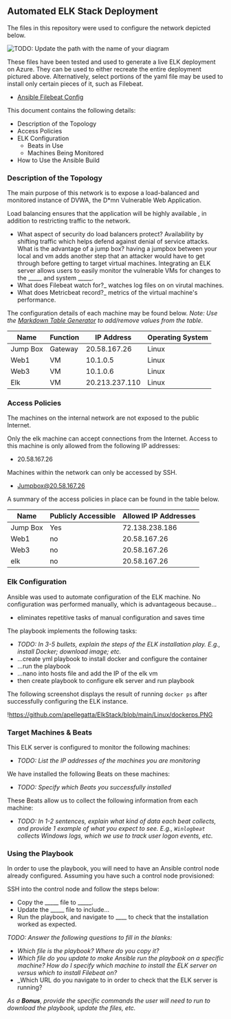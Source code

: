 ## Automated ELK Stack Deployment

The files in this repository were used to configure the network depicted below.

![TODO: Update the path with the name of your diagram](Images/diagram_filename.png)

These files have been tested and used to generate a live ELK deployment on Azure. They can be used to either recreate the entire deployment pictured above. Alternatively, select portions of the yaml file may be used to install only certain pieces of it, such as Filebeat.
  
  - [Ansible Filebeat Config](https://github.com/apellegatta/ElkStack/blob/main/Ansible/ansible/filebeat-config.yml)

This document contains the following details:
- Description of the Topology
- Access Policies
- ELK Configuration
  - Beats in Use
  - Machines Being Monitored
- How to Use the Ansible Build

### Description of the Topology

The main purpose of this network is to expose a load-balanced and monitored instance of DVWA, the D*mn Vulnerable Web Application.

Load balancing ensures that the application will be highly available , in addition to restricting traffic to the network.
- What aspect of security do load balancers protect? Availability by shifting traffic which helps defend against denial of service attacks.  What is the advantage of a jump box? having a jumpbox between your local and vm adds another step that an attacker would have to get through before getting to target virtual machines.
Integrating an ELK server allows users to easily monitor the vulnerable VMs for changes to the _____ and system _____.
- What does Filebeat watch for?_ watches log files on on virutal machines. 
- What does Metricbeat record?_  metrics of the virtual machine's performance.

The configuration details of each machine may be found below.
_Note: Use the [Markdown Table Generator](http://www.tablesgenerator.com/markdown_tables) to add/remove values from the table_.

| Name     | Function | IP Address | Operating System |
|----------|----------|------------|------------------|
| Jump Box | Gateway  | 20.58.167.26 | Linux           |
| Web1     | VM       |10.1.0.5    |  Linux           |
| Web3     | VM        |10.1.0.6    |  Linux           |
| Elk     |  VM        |20.213.237.110| Linux           |

### Access Policies

The machines on the internal network are not exposed to the public Internet. 

Only the elk machine can accept connections from the Internet. Access to this machine is only allowed from the following IP addresses:
- 20.58.167.26

Machines within the network can only be accessed by SSH.
- Jumpbox@20.58.167.26

A summary of the access policies in place can be found in the table below.

| Name     | Publicly Accessible | Allowed IP Addresses |
|----------|---------------------|----------------------|
| Jump Box | Yes                 | 72.138.238.186       |
| Web1     | no                  |20.58.167.26          |
| Web3     | no                  |20.58.167.26          |
|elk       | no                  |20.58.167.26  

### Elk Configuration

Ansible was used to automate configuration of the ELK machine. No configuration was performed manually, which is advantageous because...
- eliminates repetitive tasks of manual configuration and saves time

The playbook implements the following tasks:
- _TODO: In 3-5 bullets, explain the steps of the ELK installation play. E.g., install Docker; download image; etc._
- ...create yml playbook to install docker and configure the container 
- ...run the playbook
- ...nano into hosts file and add the IP of the elk vm
- then create playbook to configure elk server and run playbook

The following screenshot displays the result of running `docker ps` after successfully configuring the ELK instance.

!https://github.com/apellegatta/ElkStack/blob/main/Linux/dockerps.PNG

### Target Machines & Beats
This ELK server is configured to monitor the following machines:
- _TODO: List the IP addresses of the machines you are monitoring_

We have installed the following Beats on these machines:
- _TODO: Specify which Beats you successfully installed_

These Beats allow us to collect the following information from each machine:
- _TODO: In 1-2 sentences, explain what kind of data each beat collects, and provide 1 example of what you expect to see. E.g., `Winlogbeat` collects Windows logs, which we use to track user logon events, etc._

### Using the Playbook
In order to use the playbook, you will need to have an Ansible control node already configured. Assuming you have such a control node provisioned: 

SSH into the control node and follow the steps below:
- Copy the _____ file to _____.
- Update the _____ file to include...
- Run the playbook, and navigate to ____ to check that the installation worked as expected.

_TODO: Answer the following questions to fill in the blanks:_
- _Which file is the playbook? Where do you copy it?_
- _Which file do you update to make Ansible run the playbook on a specific machine? How do I specify which machine to install the ELK server on versus which to install Filebeat on?_
- _Which URL do you navigate to in order to check that the ELK server is running?

_As a **Bonus**, provide the specific commands the user will need to run to download the playbook, update the files, etc._
